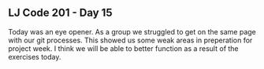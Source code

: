 ## LJ Code 201 - Day 15

Today was an eye opener. As a group we struggled to get on the same page with our git processes. This showed us some weak areas in preperation for project week. I think we will be able to better function as a result of the exercises today.

